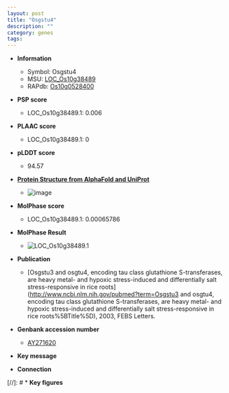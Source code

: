 ```yaml
---
layout: post
title: "Osgstu4"
description: ""
category: genes
tags: 
---
```


* **Information**  
    + Symbol: Osgstu4  
    + MSU: [LOC_Os10g38489](http://rice.plantbiology.msu.edu/cgi-bin/ORF_infopage.cgi?orf=LOC_Os10g38489)  
    + RAPdb: [Os10g0528400](http://rapdb.dna.affrc.go.jp/viewer/gbrowse_details/irgsp1?name=Os10g0528400)  

* **PSP score**  
    + LOC_Os10g38489.1: 0.006 

* **PLAAC score**  
    + LOC_Os10g38489.1: 0 

* **pLDDT score**
    + 94.57

* **[Protein Structure from AlphaFold and UniProt](https://www.uniprot.org/uniprotkb/Q9FUE4/entry#structure)**
    + ![image](https://ricepsp.github.io/images/Q9/AF-Q9FUE4-F1.png)

* **MolPhase score**
    + LOC_Os10g38489.1: 0.00065786

* **MolPhase Result**
    + ![LOC_Os10g38489.1](https://304243504.github.io/Pictures/LOC_Os10g/LOC_Os10g38489.1.png)

* **Publication**  
    + [Osgstu3 and osgtu4, encoding tau class glutathione S-transferases, are heavy metal- and hypoxic stress-induced and differentially salt stress-responsive in rice roots](http://www.ncbi.nlm.nih.gov/pubmed?term=Osgstu3 and osgtu4, encoding tau class glutathione S-transferases, are heavy metal- and hypoxic stress-induced and differentially salt stress-responsive in rice roots%5BTitle%5D), 2003, FEBS Letters.

* **Genbank accession number**  
    + [AY271620](http://www.ncbi.nlm.nih.gov/nuccore/AY271620)

* **Key message**  

* **Connection**  

[//]: # * **Key figures**  


